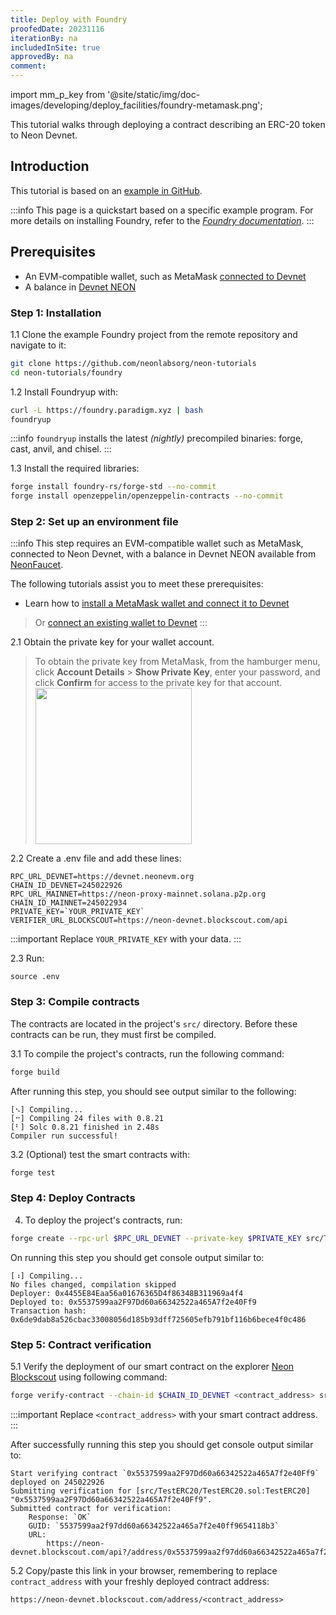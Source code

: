 ```yaml
---
title: Deploy with Foundry
proofedDate: 20231116
iterationBy: na
includedInSite: true
approvedBy: na
comment: 
---
```


import mm_p_key from '@site/static/img/doc-images/developing/deploy_facilities/foundry-metamask.png';

This tutorial walks through deploying a contract describing an ERC-20 token to Neon Devnet. 

## Introduction

This tutorial is based on an [example in GitHub](https://github.com/neonlabsorg/neon-tutorials/tree/main/foundry).

:::info
This page is a quickstart based on a specific example program. For more details on installing Foundry, refer to the *[Foundry documentation](https://book.getfoundry.sh/getting-started/installation)*.
:::

## Prerequisites

- An EVM-compatible wallet, such as MetaMask [connected to Devnet](/docs/developing/connect_rpc#connect-via-chainlist)
- A balance in [Devnet NEON](https://neonfaucet.org/)

### Step 1: Installation

1.1 Clone the example Foundry project from the remote repository and navigate to it:

```sh
git clone https://github.com/neonlabsorg/neon-tutorials
cd neon-tutorials/foundry
```

1.2 Install Foundryup with:
```sh
curl -L https://foundry.paradigm.xyz | bash
foundryup
```

:::info
`foundryup` installs the latest _(nightly)_ precompiled binaries: forge, cast, anvil, and chisel.
:::


1.3 Install the required libraries:
```sh
forge install foundry-rs/forge-std --no-commit
forge install openzeppelin/openzeppelin-contracts --no-commit
```


### Step 2: Set up an environment file

:::info
This step requires an EVM-compatible wallet such as MetaMask, connected to Neon Devnet, with a balance in Devnet NEON available from [NeonFaucet](https://neonfaucet.org/).

The following tutorials assist you to meet these prerequisites:
- Learn how to [install a MetaMask wallet and connect it to Devnet](/docs/wallet/metamask_setup)
> Or [connect an existing wallet to Devnet](/docs/developing/connect_rpc#connect-via-chainlist)
:::

<!-- I suspect there is no need to create new wallet as per first draft of page >> existing wallet probably fine -- test on run through -->

2.1 Obtain the private key for your wallet account.

> To obtain the private key from MetaMask, from the hamburger menu, click **Account Details** > **Show Private Key**, enter your password, and click **Confirm** for access to the private key for that account.
> <img src={mm_p_key} width="250" />

2.2 Create a .env file and add these lines:

```
RPC_URL_DEVNET=https://devnet.neonevm.org
CHAIN_ID_DEVNET=245022926
RPC_URL_MAINNET=https://neon-proxy-mainnet.solana.p2p.org
CHAIN_ID_MAINNET=245022934
PRIVATE_KEY=`YOUR_PRIVATE_KEY`
VERIFIER_URL_BLOCKSCOUT=https://neon-devnet.blockscout.com/api
```
:::important
Replace `YOUR_PRIVATE_KEY` with your data.
:::

2.3 Run:
```
source .env
```


### Step 3: Compile contracts

The contracts are located in the project's `src/` directory. Before these contracts can be run, they must first be compiled. 

3.1 To compile the project's contracts, run the following command:
```sh
forge build
```

After running this step, you should see output similar to the following:
```
[⠢] Compiling...
[⠒] Compiling 24 files with 0.8.21
[⠃] Solc 0.8.21 finished in 2.48s
Compiler run successful!
```

3.2 (Optional) test the smart contracts with:
```sh
forge test
```

### Step 4: Deploy Contracts

4. To deploy the project's contracts, run:
```sh
forge create --rpc-url $RPC_URL_DEVNET --private-key $PRIVATE_KEY src/TestERC20/TestERC20.sol:TestERC20 --constructor-args "Test ERC20 Token" "TERC20" --legacy
```

On running this step you should get console output similar to:
```
[⠰] Compiling...
No files changed, compilation skipped
Deployer: 0x4455E84Eaa56a01676365D4f86348B311969a4f4
Deployed to: 0x5537599aa2F97Dd60a66342522a465A7f2e40Ff9
Transaction hash: 0x6de9dab8a526cbac33008056d185b93dff725605efb791bf116b6bece4f0c486
```

### Step 5: Contract verification

5.1 Verify the deployment of our smart contract on the explorer [Neon Blockscout](https://neon-devnet.blockscout.com) using following command:
```sh
forge verify-contract --chain-id $CHAIN_ID_DEVNET <contract_address> src/TestERC20/TestERC20.sol:TestERC20 --verifier-url $VERIFIER_URL_BLOCKSCOUT --verifier blockscout
```

:::important
Replace `<contract_address>` with your smart contract address.
:::

After successfully running this step you should get console output similar to:
```
Start verifying contract `0x5537599aa2F97Dd60a66342522a465A7f2e40Ff9` deployed on 245022926
Submitting verification for [src/TestERC20/TestERC20.sol:TestERC20] "0x5537599aa2F97Dd60a66342522a465A7f2e40Ff9".
Submitted contract for verification:
	Response: `OK`
	GUID: `5537599aa2f97dd60a66342522a465a7f2e40ff9654118b3`
	URL:
        https://neon-devnet.blockscout.com/api?/address/0x5537599aa2f97dd60a66342522a465a7f2e40ff9
```

5.2 Copy/paste this link in your browser, remembering to replace `contract_address` with your freshly deployed contract address:

```https://neon-devnet.blockscout.com/address/<contract_address>```

